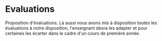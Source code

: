 # Evaluations

Proposition d'évaluations. Là aussi nous avons mis à disposition toutes les évaluations à notre disposition, l'enseignant devra les adapter et pour certaines les écarter dans le cadre d'un cours de première année.
